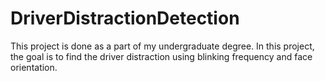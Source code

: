 # DriverDistractionDetection
This project is done as a part of my undergraduate degree.
In this project, the goal is to find the driver distraction using blinking frequency and face orientation.
